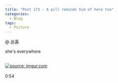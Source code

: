 ```yaml
---
title: "Post 173 - A pill reminds him of here too"
categories:
  - Blog
tags:
  - Picture
---
```


@ 达喜

she's everywhere

<br/>
<a href="https://imgur.com/HlAI9GN"><img src="https://i.imgur.com/HlAI9GN.jpg" title="source: imgur.com" /></a>

<br/>

<br/>
0:54
<br/>
<script src="https://utteranc.es/client.js"
        repo="serendipityinlife/serendipityinlife.github.io"
        issue-term="pathname"
        theme="github-light"
        crossorigin="anonymous"
        async>
</script>
